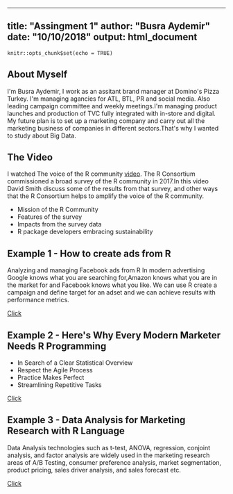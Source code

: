 <!DOCTYPE html>

<html xmlns="http://www.w3.org/1999/xhtml">

<head>

<meta charset="utf-8" />
<meta http-equiv="Content-Type" content="text/html; charset=utf-8" />
<meta name="generator" content="pandoc" />

---
title: "Assingment 1"
author: "Busra Aydemir"
date: "10/10/2018"
output: html_document
---

```{r setup, include=FALSE}
knitr::opts_chunk$set(echo = TRUE)
```

## About Myself
I'm Busra Aydemir, I work as an assitant brand manager at Domino's Pizza Turkey.
I'm managing agancies for ATL, BTL, PR and social media. Also leading campaign committee and weekly meetings.I'm managing product launches and production of TVC fully integrated with in-store and digital. My future plan is to set up a marketing company and carry out all the marketing business of companies in different sectors.That's why I wanted to study about Big Data.

## The Video
I watched The voice of the R community [video](https://www.youtube.com/watch?v=b_wOnvS1WcA&t=31s). 
The R Consortium commissioned a broad survey of the R community in 2017.In this video David Smith discuss some of the results from that survey, and other ways that the R Consortium helps to amplify the voice of the R community.

* Mission of the R Community 
* Features of the survey
* Impacts from the survey data
* R package developers embracing sustainability

## Example 1 - How to create ads from R
Analyzing and managing Facebook ads from R
In modern advertising Google knows what you are searching for,Amazon knows what you are in the market for and Facebook knows what you like. We can use R create a campaign and define target for an adset and we can achieve results with performance metrics. 

[Click](https://user2015.math.aau.dk/presentations/210.pdf)

## Example 2 - Here's Why Every Modern Marketer Needs R Programming
* In Search of a Clear Statistical Overview
* Respect the Agile Process
* Practice Makes Perfect
* Streamlining Repetitive Tasks

[Click](https://www.cmswire.com/digital-marketing/heres-why-every-modern-marketer-needs-r-programming/)

## Example 3 - Data Analysis for Marketing Research with R Language 
Data Analysis technologies such as t-test, ANOVA, regression, conjoint analysis, and factor analysis are widely used in the marketing research areas of A/B Testing, consumer preference analysis, market segmentation, product pricing, sales driver analysis, and sales forecast etc.

[Click](https://www.r-bloggers.com/data-analysis-for-marketing-research-with-r-language-1/)





